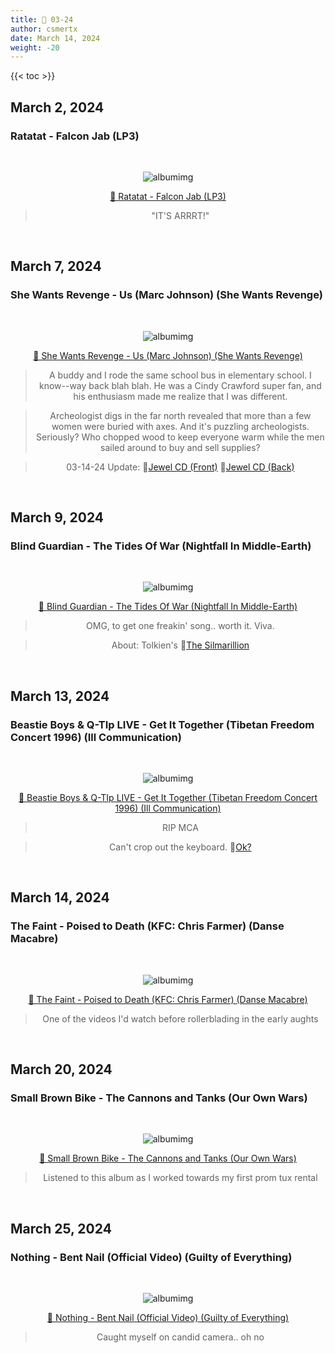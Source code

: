 ```yaml
---
title: 🎸 03-24
author: csmertx
date: March 14, 2024
weight: -20
---
```


<!--more-->

{{< toc >}}

## March 2, 2024
### Ratatat - Falcon Jab (LP3)

<br /><div style="text-align: center;">

![albumimg](/Blog/music/images/ratatat_lp3_jewel_cd.jpg "Ratatat - LP3 - Jewel CD")<br />

[🔗 Ratatat - Falcon Jab (LP3)](https://www.youtube.com/watch?v=4ohkCQp4xL0 "YouTube | Ratatat - Falcon Jab (LP3)")

> "IT'S ARRRT!"

<!-- Hello, awesome folks -->

</div><br />

## March 7, 2024
### She Wants Revenge - Us (Marc Johnson) (She Wants Revenge)

<br /><div style="text-align: center;">

![albumimg](/Blog/music/images/she_wants_revenge_she_wants_revenge_placeholder_jewel_cd.jpg "She Wants Revenge - She Wants Revenge - Placeholder Jewel CD")<br />

[🔗 She Wants Revenge - Us (Marc Johnson) (She Wants Revenge)](https://www.youtube.com/watch?v=cyn0DVSn96I "She Wants Revenge - Us (Marc Johnson) (She Wants Revenge)")

> A buddy and I rode the same school bus in elementary school. I know--way back blah blah. He was a Cindy Crawford super fan, and his enthusiasm made me realize that I was different.

> Archeologist digs in the far north revealed that more than a few women were buried with axes. And it's puzzling archeologists. Seriously? Who chopped wood to keep everyone warm while the men sailed around to buy and sell supplies?

> 03-14-24 Update: 🔗[Jewel CD (Front)](/Blog/music/images/she_wants_revenge_she_wants_revenge_jewel_cd_front.jpg "She Wants Revenge - She Wants Revenge - Jewel CD (Front)") 🔗[Jewel CD (Back)](/Blog/music/images/she_wants_revenge_she_wants_revenge_jewel_cd_back.jpg "She Wants Revenge - She Wants Revenge - Jewel CD (Back)")

<!-- Hello again, awesome folks. How's it going? -->

</div><br />

## March 9, 2024
### Blind Guardian - The Tides Of War (Nightfall In Middle-Earth)

<br /><div style="text-align: center;">

![albumimg](/Blog/music/images/blind_guardian_nightfall_in_middle-earth_digipak_br.jpg "Blind Guardian - Nightfall In Middle-Earth - Digipak (BR - UPC: 7908465500055)")<br />

[🔗 Blind Guardian - The Tides Of War (Nightfall In Middle-Earth)](https://www.youtube.com/watch?v=wp4InYVrsWg "YouTube | Blind Guardian - The Tides Of War (Nightfall In Middle-Earth)")

> OMG, to get one freakin' song.. worth it. Viva.

> About: Tolkien's 🔗[The Silmarillion](https://en.wikipedia.org/wiki/The_Silmarillion "Wikipedia | The Silmarillion")

<!-- Hello again awesome folks. I'm doing well, how are you? -->

</div><br />

## March 13, 2024
### Beastie Boys & Q-TIp LIVE - Get It Together (Tibetan Freedom Concert 1996) (Ill Communication)

<br /><div style="text-align: center;">

![albumimg](/Blog/music/images/beastie_boys_ill_communication.jpg "Beastie Boys - Ill Communication - Jewel CD")<br />

[🔗 Beastie Boys & Q-TIp LIVE - Get It Together (Tibetan Freedom Concert 1996) (Ill Communication)](https://www.youtube.com/watch?v=6zT8fuO02gk "YouTube | Beastie Boys & Q-TIp LIVE - Get It Together (Tibetan Freedom Concert 1996) (Ill Communication)")

> RIP MCA

> Can't crop out the keyboard. 🔗[Ok?](https://www.youtube.com/watch?v=xJYfOGb3sKw "YouTube | Beastie Boys - Glasgow 1999 (FULL)")

<!-- This is where I'll place secret decoder ring messages -->

</div><br />

## March 14, 2024
### The Faint - Poised to Death (KFC: Chris Farmer) (Danse Macabre)

<br /><div style="text-align: center;">

![albumimg](/Blog/music/images/the_faint_danse_macabre_jewel_cd.jpg "The Faint - Danse Macabre - Jewel CD")<br />

[🔗 The Faint - Poised to Death (KFC: Chris Farmer) (Danse Macabre)](https://www.youtube.com/watch?v=cZFhVy9Z1Lo "YouTube | The Faint - Poised to Death (KFC: Chris Farmer) (Danse Macabre)")

> One of the videos I'd watch before rollerblading in the early aughts

<!-- Underpants gnome defense -->

</div><br />


## March 20, 2024
### Small Brown Bike - The Cannons and Tanks (Our Own Wars)

<br /><div style="text-align: center;">

![albumimg](/Blog/music/images/small_brown_bike_our_own_wars_jewel_cd.jpg "Small Brown Bike - Our Own Wars - Jewel CD")<br />

[🔗 Small Brown Bike - The Cannons and Tanks (Our Own Wars)](https://www.youtube.com/watch?v=vSs6RoYY5pg "YouTube | Small Brown Bike - The Cannons and Tanks (Our Own Wars)")

> Listened to this album as I worked towards my first prom tux rental

<!-- By the looks they gave me, not many rode a skateboard to pickup their tux :P -->

</div><br />

## March 25, 2024
### Nothing - Bent Nail (Official Video) (Guilty of Everything)

<br /><div style="text-align: center;">

![albumimg](/Blog/music/images/nothing_guilty_of_everything_jewel_cd.jpg "Nothing - Guilty of Everything - Jewel CD")<br />

[🔗 Nothing - Bent Nail (Official Video) (Guilty of Everything)](https://www.youtube.com/watch?v=QOexw4cXfoY "YouTube | Nothing - Bent Nail (Official Video) (Guilty of Everything)")

> Caught myself on candid camera.. oh no

<!-- The Who? The Band. The The? No, Nothing. -->

</div><br />
